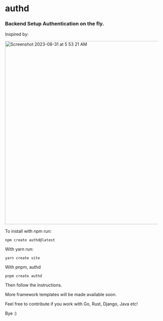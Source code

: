 # authd

### Backend Setup Authentication on the fly.

Inspired by:

<img width="602" alt="Screenshot 2023-08-31 at 5 53 21 AM" src="https://github.com/nmasi322/authd/assets/74861009/7914bed2-5dc4-4f2b-b32c-cfa657ac8524">

To install with npm run:

```
npm create authd@latest
```

With yarn run:

```
yarn create vite
```

With pnpm, authd

```
pnpm create authd
```

Then follow the instructions.

More framework templates will be made available soon.

Feel free to contribute if you work with Go, Rust, Django, Java etc!

Bye :)
